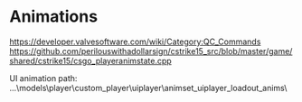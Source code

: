 ﻿# Animations

https://developer.valvesoftware.com/wiki/Category:QC_Commands
https://github.com/perilouswithadollarsign/cstrike15_src/blob/master/game/shared/cstrike15/csgo_playeranimstate.cpp

UI animation path: ...\models\player\custom_player\uiplayer\animset_uiplayer_loadout_anims\